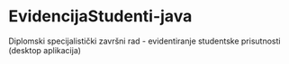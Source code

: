 # EvidencijaStudenti-java
Diplomski specijalistički završni rad - evidentiranje studentske prisutnosti (desktop aplikacija)
